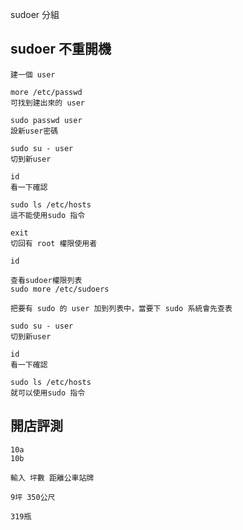 

sudoer
分組



## sudoer 不重開機
```
建一個 user

more /etc/passwd
可找到建出來的 user

sudo passwd user
設新user密碼

sudo su - user
切到新user 

id
看一下確認

sudo ls /etc/hosts
這不能使用sudo 指令

exit
切回有 root 權限使用者

id

查看sudoer權限列表
sudo more /etc/sudoers

把要有 sudo 的 user 加到列表中，當要下 sudo 系統會先查表

sudo su - user
切到新user 

id
看一下確認

sudo ls /etc/hosts
就可以使用sudo 指令
```



## 開店評測
```
10a
10b

輸入 坪數 距離公車站牌

9坪 350公尺 

319瓶
```













